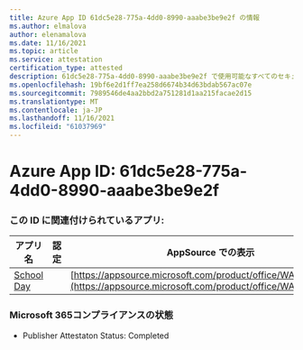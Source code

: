 ```yaml
---
title: Azure App ID 61dc5e28-775a-4dd0-8990-aaabe3be9e2f の情報
ms.author: elmalova
author: elenamalova
ms.date: 11/16/2021
ms.topic: article
ms.service: attestation
certification_type: attested
description: 61dc5e28-775a-4dd0-8990-aaabe3be9e2f で使用可能なすべてのセキュリティおよびコンプライアンス情報。
ms.openlocfilehash: 19bf6e2d1ff7ea258d6674b34d63bdab567ac07e
ms.sourcegitcommit: 7989546de4aa2bbd2a751281d1aa215facae2d15
ms.translationtype: MT
ms.contentlocale: ja-JP
ms.lasthandoff: 11/16/2021
ms.locfileid: "61037969"
---
```

# <a name="azure-app-id-61dc5e28-775a-4dd0-8990-aaabe3be9e2f"></a>Azure App ID: 61dc5e28-775a-4dd0-8990-aaabe3be9e2f


### <a name="apps-associated-with-this-id"></a>この ID に関連付けられているアプリ:
| **アプリ名** | **認定** | **AppSource での表示** |
|--------------|---------------|-----------------------|
| [School Day](https://docs.microsoft.com/microsoft-365-app-certification/forward/WA200001430) |  | [https://appsource.microsoft.com/product/office/WA200001430](https://appsource.microsoft.com/product/office/WA200001430) |

### <a name="microsoft-365-app-compliance-status"></a>Microsoft 365コンプライアンスの状態
- Publisher Attestaton Status: Completed
